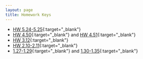 ```yaml
---
layout: page
title: Homework Keys
---
```


<!--
* [HW 12.38](HW_noPrint.pdf){:target="_blank"}
* [HW 12.35-12.37](HW_noPrint.pdf){:target="_blank"}
* [HW 11.24-11.25](Chapter11bHW_noPrint.pdf){:target="_blank"}
* [HW 11.22-11.23](Chapter11aHW_noPrint.pdf){:target="_blank"}
* [HW 10.46-10.47](Chapter10HW_noPrint.pdf){:target="_blank"}
* [HW 9.22-9.24](Chapter09HW_noPrint.pdf){:target="_blank"}
* [HW 8.4-8.5](Chapter08HW_noPrint.pdf){:target="_blank"}
* [HW 7.19](Chapter07HW_noPrint.pdf){:target="_blank"}
* [HW 6.24-6.25](Chapter06HWa_noPrint.pdf){:target="_blank"} and [HW 6.26](Chapter06HWb_noPrint.pdf){:target="_blank"}
-->

* [HW 5.24-5.25](Chapter05HW_noPrint.pdf){:target="_blank"}
* [HW 4.50](Chapter04HWa_noPrint.pdf){:target="_blank"} and [HW 4.51](Chapter04HWb_noPrint.pdf){:target="_blank"} 
* [HW 3.12](Chapter03HW_noPrint.pdf){:target="_blank"}
* [HW 2.10-2.11](Chapter02HW_noPrint.pdf){:target="_blank"}
* [1.27-1.29](Chapter01HWa_noPrint.pdf){:target="_blank"} and [ 1.30-1.35](Chapter01HWb_noPrint.pdf){:target="_blank"}

